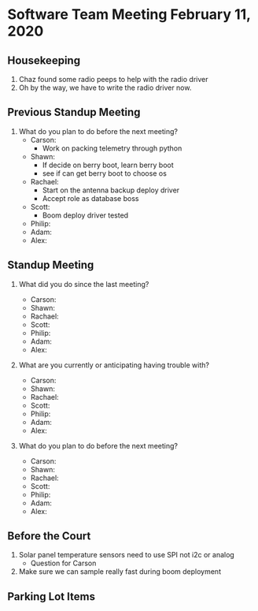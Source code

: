# Software Team Meeting February 11, 2020
## Housekeeping
1. Chaz found some radio peeps to help with the radio driver
2. Oh by the way, we have to write the radio driver now.

## Previous Standup Meeting
1. What do you plan to do before the next meeting?
	- Carson:
		- Work on packing telemetry through python
	- Shawn:
		- If decide on berry boot, learn berry boot
		- see if can get berry boot to choose os
	- Rachael:
		- Start on the antenna backup deploy driver
		- Accept role as database boss
	- Scott:
		- Boom deploy driver tested
	- Philip:
	- Adam:
	- Alex:

## Standup Meeting
1. What did you do since the last meeting?
	- Carson:
	- Shawn:
	- Rachael:
	- Scott:
	- Philip:
	- Adam:
	- Alex:

2. What are you currently or anticipating having trouble with?
	- Carson:
	- Shawn:
	- Rachael:
	- Scott:
	- Philip:
	- Adam:
	- Alex:

3. What do you plan to do before the next meeting?
	- Carson:
	- Shawn:
	- Rachael:
	- Scott:
	- Philip:
	- Adam:
	- Alex:

## Before the Court
1. Solar panel temperature sensors need to use SPI not i2c or analog
	- Question for Carson
2. Make sure we can sample really fast during boom deployment

## Parking Lot Items
